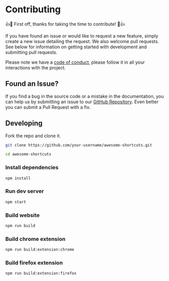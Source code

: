 # Contributing

👍🎉 First off, thanks for taking the time to contribute! 🎉👍

If you have found an issue or would like to request a new feature, simply create a new issue detailing the request. We also welcome pull requests. See below for information on getting started with development and submitting pull requests.

Please note we have a [code of conduct](https://github.com/alexchamorro0x/awesome-shortcuts/blob/main/CODE_OF_CONDUCT.md), please follow it in all your interactions with the project.

## Found an Issue?

If you find a bug in the source code or a mistake in the documentation, you can help us by
submitting an issue to our [GitHub Repository](https://github.com/alexchamorro0x/awesome-shortcuts/issues/new). Even better you can submit a Pull Request
with a fix.

## Developing

Fork the repo and clone it.

```sh
git clone https://github.com/your-username/awesome-shortcuts.git

cd awesome-shortcuts
```

### Install dependencies

```sh
npm install
```

### Run dev server

```sh
npm start
```

### Build website

```sh
npm run build
```

### Build chrome extension

```sh
npm run build:extension:chrome
```

### Build firefox extension

```sh
npm run build:extension:firefox
```
